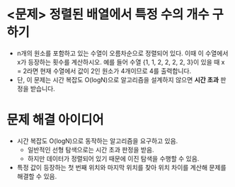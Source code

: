 # <문제> 정렬된 배열에서 특정 수의 개수 구하기 
- n개의 원소를 포함하고 있는 수열이 오름차순으로 정렬되어 있다. 이때 이 수열에서 x가 등장하는 횟수를 계산하시오. 예를 들어 수열 {1, 1, 2, 2, 2, 2, 3}이 있을 때 x = 2라면 현재 수열에서 값이 2인 원소가 4개이므로 4를 출력합니다.
- 단, 이 문제는 시간 복잡도 O(logN)으로 알고리즘을 설계하지 않으면 **시간 초과** 판정을 받습니다.


# 문제 해결 아이디어
- 시간 복잡도 O(logN)으로 동작하는 알고리즘을 요구하고 있음.
    - 일반적인 선형 탐색으로는 시간 초과 판정을 받음.
    - 하지만 데이터가 정렬되어 있기 때문에 이진 탐색을 수행할 수 있음.
- 특정 값이 등장하는 첫 번째 위치와 마지막 위치를 찾아 위치 차이를 계산해 문제를 해결할 수 있음.

